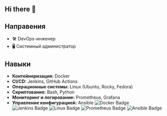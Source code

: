 ## Hi there 👋

## Направения
- 🛠️ DevOps-инженер
- 🖥️ Системный администратор

## Навыки
- **Контейнеризация:** Docker
- **CI/CD:** Jenkins, GitHub Actions
- **Операционные системы:** Linux (Ubuntu, Rocky, Fedora)
- **Скриптование:** Bash, Python
- **Мониторинг и логирование:** Prometheus, Grafana
- **Управление конфигурацией:** Ansible
![Docker Badge](https://img.shields.io/badge/docker-active-brightgreen)
![Jenkins Badge](https://img.shields.io/badge/jenkins-build%20status-brightgreen)
![Linux Badge](https://img.shields.io/badge/linux-active-brightgreen)
![Prometheus Badge](https://img.shields.io/badge/prometheus-active-brightgreen)
![Ansible Badge](https://img.shields.io/badge/ansible-active-brightgreen)
